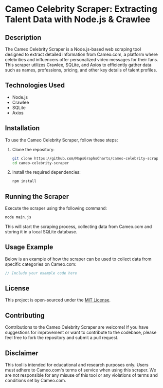 # Cameo Celebrity Scraper: Extracting Talent Data with Node.js & Crawlee

## Description
The Cameo Celebrity Scraper is a Node.js-based web scraping tool designed to extract detailed information from Cameo.com, a platform where celebrities and influencers offer personalized video messages for their fans. This scraper utilizes Crawlee, SQLite, and Axios to efficiently gather data such as names, professions, pricing, and other key details of talent profiles.

## Technologies Used
- Node.js
- Crawlee
- SQLite
- Axios

## Installation
To use the Cameo Celebrity Scraper, follow these steps:

1. Clone the repository:
   ```bash
   git clone https://github.com/MapsGraphsCharts/cameo-celebrity-scraper.git
   cd cameo-celebrity-scraper
   ```

2. Install the required dependencies:
   ```bash
   npm install
   ```

## Running the Scraper
Execute the scraper using the following command:

```bash
node main.js
```

This will start the scraping process, collecting data from Cameo.com and storing it in a local SQLite database.

## Usage Example
Below is an example of how the scraper can be used to collect data from specific categories on Cameo.com:

```javascript
// Include your example code here
```

## License
This project is open-sourced under the [MIT License](https://github.com/MapsGraphsCharts/cameo-celebrity-scraper/blob/main/LICENSE).

## Contributing
Contributions to the Cameo Celebrity Scraper are welcome! If you have suggestions for improvement or want to contribute to the codebase, please feel free to fork the repository and submit a pull request.

## Disclaimer
This tool is intended for educational and research purposes only. Users must adhere to Cameo.com's terms of service when using this scraper. We are not responsible for any misuse of this tool or any violations of terms and conditions set by Cameo.com.
